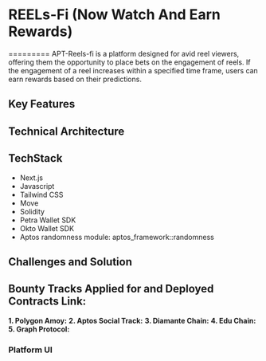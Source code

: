 # REELs-Fi (Now Watch And Earn Rewards)
=========
APT-Reels-fi is a platform designed for avid reel viewers, offering them the opportunity to place bets on the engagement of reels. If the engagement of a reel increases within a specified time frame, users can earn rewards based on their predictions.


## Key Features

## Technical Architecture

## TechStack

- Next.js
- Javascript
- Tailwind CSS
- Move
- Solidity
- Petra Wallet SDK
- Okto Wallet SDK
- Aptos randomness module: aptos_framework::randomness

## Challenges and Solution


## Bounty Tracks Applied for and Deployed Contracts Link:
**1. Polygon Amoy:**
**2. Aptos Social Track:**
**3. Diamante Chain:**
**4. Edu Chain:**
**5. Graph Protocol:**


### Platform UI 


